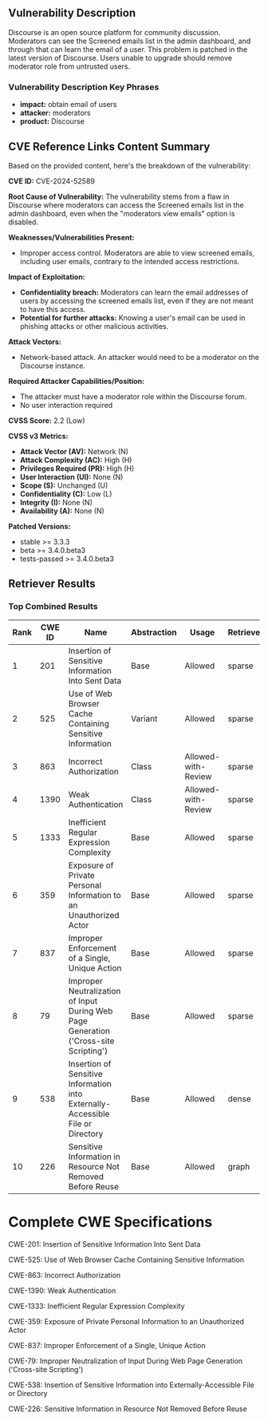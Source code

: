 ## Vulnerability Description
Discourse is an open source platform for community discussion. Moderators can see the Screened emails list in the admin dashboard, and through that can learn the email of a user. This problem is patched in the latest version of Discourse. Users unable to upgrade should remove moderator role from untrusted users.

### Vulnerability Description Key Phrases
- **impact:** obtain email of users
- **attacker:** moderators
- **product:** Discourse

## CVE Reference Links Content Summary
Based on the provided content, here's the breakdown of the vulnerability:

**CVE ID:** CVE-2024-52589

**Root Cause of Vulnerability:**
The vulnerability stems from a flaw in Discourse where moderators can access the Screened emails list in the admin dashboard, even when the "moderators view emails" option is disabled.

**Weaknesses/Vulnerabilities Present:**
- Improper access control. Moderators are able to view screened emails, including user emails, contrary to the intended access restrictions.

**Impact of Exploitation:**
- **Confidentiality breach:** Moderators can learn the email addresses of users by accessing the screened emails list, even if they are not meant to have this access.
- **Potential for further attacks:** Knowing a user's email can be used in phishing attacks or other malicious activities.

**Attack Vectors:**
- Network-based attack. An attacker would need to be a moderator on the Discourse instance.

**Required Attacker Capabilities/Position:**
- The attacker must have a moderator role within the Discourse forum.
- No user interaction required

**CVSS Score:** 2.2 (Low)

**CVSS v3 Metrics:**
- **Attack Vector (AV):** Network (N)
- **Attack Complexity (AC):** High (H)
- **Privileges Required (PR):** High (H)
- **User Interaction (UI):** None (N)
- **Scope (S):** Unchanged (U)
- **Confidentiality (C):** Low (L)
- **Integrity (I):** None (N)
- **Availability (A):** None (N)

**Patched Versions:**
- stable >= 3.3.3
- beta >= 3.4.0.beta3
- tests-passed >= 3.4.0.beta3

## Retriever Results

### Top Combined Results

| Rank | CWE ID | Name | Abstraction | Usage  | Retrievers | Individual Scores |
|------|--------|------|-------------|-------|------------|-------------------|
| 1 | 201 | Insertion of Sensitive Information Into Sent Data | Base | Allowed | sparse | 0.128 |
| 2 | 525 | Use of Web Browser Cache Containing Sensitive Information | Variant | Allowed | sparse | 0.112 |
| 3 | 863 | Incorrect Authorization | Class | Allowed-with-Review | sparse | 0.112 |
| 4 | 1390 | Weak Authentication | Class | Allowed-with-Review | sparse | 0.110 |
| 5 | 1333 | Inefficient Regular Expression Complexity | Base | Allowed | sparse | 0.106 |
| 6 | 359 | Exposure of Private Personal Information to an Unauthorized Actor | Base | Allowed | sparse | 0.104 |
| 7 | 837 | Improper Enforcement of a Single, Unique Action | Base | Allowed | sparse | 0.103 |
| 8 | 79 | Improper Neutralization of Input During Web Page Generation ('Cross-site Scripting') | Base | Allowed | sparse | 0.103 |
| 9 | 538 | Insertion of Sensitive Information into Externally-Accessible File or Directory | Base | Allowed | dense | 0.332 |
| 10 | 226 | Sensitive Information in Resource Not Removed Before Reuse | Base | Allowed | graph | 0.002 |



# Complete CWE Specifications

CWE-201: Insertion of Sensitive Information Into Sent Data

CWE-525: Use of Web Browser Cache Containing Sensitive Information

CWE-863: Incorrect Authorization

CWE-1390: Weak Authentication

CWE-1333: Inefficient Regular Expression Complexity

CWE-359: Exposure of Private Personal Information to an Unauthorized Actor

CWE-837: Improper Enforcement of a Single, Unique Action

CWE-79: Improper Neutralization of Input During Web Page Generation ('Cross-site Scripting')

CWE-538: Insertion of Sensitive Information into Externally-Accessible File or Directory

CWE-226: Sensitive Information in Resource Not Removed Before Reuse